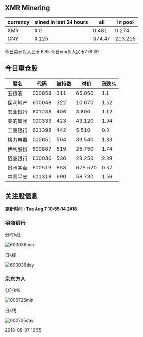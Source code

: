 ## XMR Minering

|currency|mined in last 24 hours|all|in pool|
|---|---|---|---|
|XMR|0.0|0.481|0.274|
|CNY|0.125|374.47|213.215|

今日美元对人民币 6.85	今日xmr对人民币778.39


## 今日重仓股 

|股名|代码|被持数|时价|涨跌%|
|---|---|---|---|---|
|五粮液|000858|311|65.050|1.1|
|保利地产|600048|322|10.670|1.52|
|农业银行|601288|406|3.600|1.12|
|美的集团|000333|423|43.120|1.94|
|工商银行|601398|442|5.510|0.0|
|格力电器|000651|504|39.540|1.83|
|伊利股份|600887|519|25.750|1.74|
|招商银行|600036|530|28.250|2.39|
|贵州茅台|600519|658|675.520|0.87|
|中国平安|601318|690|58.730|1.56|

## 关注股信息
**更新时间 : Tue Aug  7 10:55:14 2018**
### 招商银行 
分时k线

![600036min](http://image.sinajs.cn/newchart/min/n/sh600036.gif)

日k线

![600036day](http://image.sinajs.cn/newchart/daily/n/sh600036.gif)

### 京东方Ａ 
分时k线

![000725min](http://image.sinajs.cn/newchart/min/n/sz000725.gif)

日k线

![000725day](http://image.sinajs.cn/newchart/daily/n/sz000725.gif)

2018-08-07 10:55
